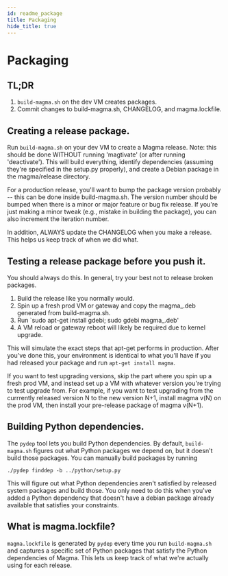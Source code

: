 ```yaml
---
id: readme_package
title: Packaging
hide_title: true
---
```

# Packaging
TL;DR
-----
1. `build-magma.sh` on the dev VM creates packages.
2. Commit changes to build-magma.sh, CHANGELOG, and magma.lockfile.

Creating a release package.
---------------------------
Run `build-magma.sh` on your dev VM to create a Magma release. Note: this should
be done WITHOUT running 'magtivate' (or after running 'deactivate').
This will build everything, identify dependencies (assuming they're specified in
the setup.py properly), and create a Debian package in the magma/release
directory.

For a production release, you'll want to bump the package version probably --
this can be done inside build-magma.sh. The version number should be bumped
when there is a minor or major feature or bug fix release. If you're just
making a minor tweak (e.g., mistake in building the package), you can also
increment the iteration number.

In addition, ALWAYS update the CHANGELOG when you make a release. This helps us
keep track of when we did what.

Testing a release package before you push it.
---------------------------------------------
You should always do this. In general, try your best not to release broken
packages.

1. Build the release like you normally would.
2. Spin up a fresh prod VM or gateway and copy the magma_<version>.deb generated
from build-magma.sh.
3. Run `sudo apt-get install gdebi; sudo gdebi
   magma_<version>.deb'
4. A VM reload or gateway reboot will likely be required due to kernel upgrade. 

This will simulate the exact steps that apt-get performs in production.
After you've done this, your environment is identical to what you'll have if
you had released your package and run `apt-get install magma`.

If you want to test upgrading versions, skip the part where you spin up a fresh
prod VM, and instead set up a VM with whatever version you're trying to test
upgrade from. For example, if you want to test upgrading from the currrently
released version N to the new version N+1, install magma v(N) on the prod VM,
then install your pre-release package of magma v(N+1).

Building Python dependencies.
-----------------------------
The `pydep` tool lets you build Python dependencies. By default,
`build-magma.sh` figures out what Python packages we depend on, but it doesn't
build those packages. You can manually build packages by running

`./pydep finddep -b ../python/setup.py`

This will figure out what Python dependencies aren't satisfied by released
system packages and build those. You only need to do this when you've added a
Python dependency that doesn't have a debian package already available that
satisfies your constraints.

What is magma.lockfile?
-----------------------
`magma.lockfile` is generated by `pydep` every time you run `build-magma.sh`
and captures a specific set of Python packages that satisfy the Python
dependencies of Magma. This lets us keep track of what we're actually using for
each release.
